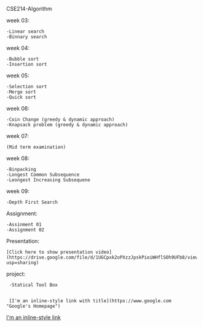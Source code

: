 CSE214-Algorithm 
          
          
week 03:

    -Linear search
    -Binnary search
    
 week 04:
    
    -Bubble sort
    -Insertion sort
   
 week 05:
 
    -Selection sort
    -Merge sort
    -Quick sort
   
 week 06:
 
    -Coin Change (greedy & dynamic approach)
    -Knapsack problem (greedy & dynamic approach)
    
week 07:
    
    (Mid term examination)
    
week 08:

    -Binpacking
    -Longest Common Subsequence
    -Leongest Increasing Subsequene

week 09:

    -Depth First Search 
    
    
Assignment:

    -Assinment 01
    -Assignment 02
    
Presentation:
                
    [Click here to show presentation video](https://drive.google.com/file/d/1UGCpxk2oPXzzJpskPioiWHflSOh9UFb8/view?usp=sharing)

project:
          
     -Statical Tool Box
     
     
     [I'm an inline-style link with title](https://www.google.com "Google's Homepage")
     
[I'm an inline-style link](https://www.google.com)
